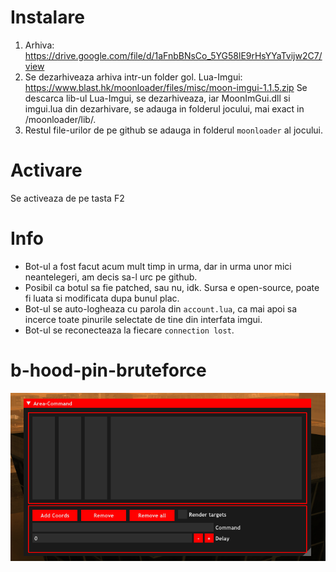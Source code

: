 # Instalare
1. Arhiva: https://drive.google.com/file/d/1aFnbBNsCo_5YG58lE9rHsYYaTvijw2C7/view
2. Se dezarhiveaza arhiva intr-un folder gol.
Lua-Imgui: https://www.blast.hk/moonloader/files/misc/moon-imgui-1.1.5.zip
Se descarca lib-ul Lua-Imgui, se dezarhiveaza, iar MoonImGui.dll si imgui.lua din dezarhivare, se adauga in folderul jocului, mai exact in /moonloader/lib/.
3. Restul file-urilor de pe github se adauga in folderul `moonloader` al jocului.

# Activare
Se activeaza de pe tasta F2

# Info
- Bot-ul a fost facut acum mult timp in urma, dar in urma unor mici neantelegeri, am decis sa-l urc pe github. 
- Posibil ca botul sa fie patched, sau nu, idk. Sursa e open-source, poate fi luata si modificata dupa bunul plac.
- Bot-ul se auto-logheaza cu parola din `account.lua`, ca mai apoi sa incerce toate pinurile selectate de tine din interfata imgui.
- Bot-ul se reconecteaza la fiecare `connection lost`.

# b-hood-pin-bruteforce
![alt text](https://raw.githubusercontent.com/Constantine94/Area-Command/main/area-command.png)
